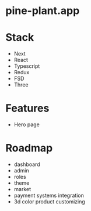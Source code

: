 # pine-plant.app

# Stack

- Next
- React
- Typescript
- Redux
- FSD
- Three

# Features

- Hero page

# Roadmap

- dashboard
- admin
- roles
- theme
- market
- payment systems integration
- 3d color product customizing
